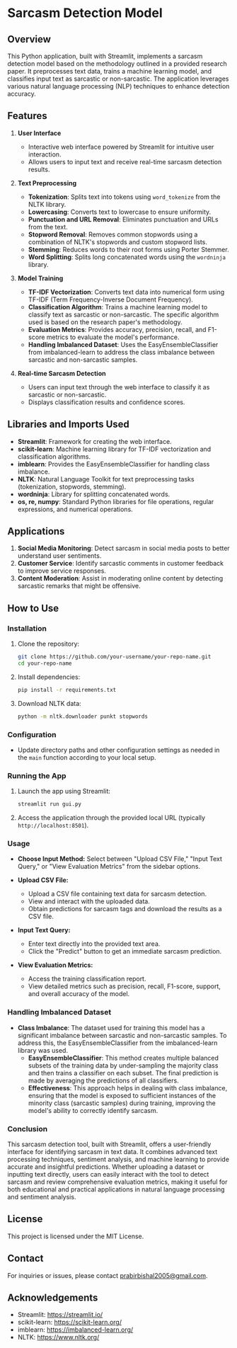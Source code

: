 # Sarcasm Detection Model

## Overview
This Python application, built with Streamlit, implements a sarcasm detection model based on the methodology outlined in a provided research paper. It preprocesses text data, trains a machine learning model, and classifies input text as sarcastic or non-sarcastic. The application leverages various natural language processing (NLP) techniques to enhance detection accuracy.

## Features

1. **User Interface**
   - Interactive web interface powered by Streamlit for intuitive user interaction.
   - Allows users to input text and receive real-time sarcasm detection results.

2. **Text Preprocessing**
   - **Tokenization**: Splits text into tokens using `word_tokenize` from the NLTK library.
   - **Lowercasing**: Converts text to lowercase to ensure uniformity.
   - **Punctuation and URL Removal**: Eliminates punctuation and URLs from the text.
   - **Stopword Removal**: Removes common stopwords using a combination of NLTK's stopwords and custom stopword lists.
   - **Stemming**: Reduces words to their root forms using Porter Stemmer.
   - **Word Splitting**: Splits long concatenated words using the `wordninja` library.

3. **Model Training**
   - **TF-IDF Vectorization**: Converts text data into numerical form using TF-IDF (Term Frequency-Inverse Document Frequency).
   - **Classification Algorithm**: Trains a machine learning model to classify text as sarcastic or non-sarcastic. The specific algorithm used is based on the research paper's methodology.
   - **Evaluation Metrics**: Provides accuracy, precision, recall, and F1-score metrics to evaluate the model's performance.
   - **Handling Imbalanced Dataset**: Uses the EasyEnsembleClassifier from imbalanced-learn to address the class imbalance between sarcastic and non-sarcastic samples.

4. **Real-time Sarcasm Detection**
   - Users can input text through the web interface to classify it as sarcastic or non-sarcastic.
   - Displays classification results and confidence scores.

## Libraries and Imports Used
- **Streamlit**: Framework for creating the web interface.
- **scikit-learn**: Machine learning library for TF-IDF vectorization and classification algorithms.
- **imblearn**: Provides the EasyEnsembleClassifier for handling class imbalance.
- **NLTK**: Natural Language Toolkit for text preprocessing tasks (tokenization, stopwords, stemming).
- **wordninja**: Library for splitting concatenated words.
- **os, re, numpy**: Standard Python libraries for file operations, regular expressions, and numerical operations.

## Applications
1. **Social Media Monitoring**: Detect sarcasm in social media posts to better understand user sentiments.
2. **Customer Service**: Identify sarcastic comments in customer feedback to improve service responses.
3. **Content Moderation**: Assist in moderating online content by detecting sarcastic remarks that might be offensive.

## How to Use

### Installation
1. Clone the repository:
   ```sh
   git clone https://github.com/your-username/your-repo-name.git
   cd your-repo-name
   ```
2. Install dependencies:
   ```sh
   pip install -r requirements.txt
   ```
3. Download NLTK data:
   ```sh
   python -m nltk.downloader punkt stopwords
   ```

### Configuration
- Update directory paths and other configuration settings as needed in the `main` function according to your local setup.

### Running the App
1. Launch the app using Streamlit:
   ```sh
   streamlit run gui.py
   ```
2. Access the application through the provided local URL (typically `http://localhost:8501`).

### Usage

- **Choose Input Method:** Select between "Upload CSV File," "Input Text Query," or "View Evaluation Metrics" from the sidebar options.
  
- **Upload CSV File:**
  - Upload a CSV file containing text data for sarcasm detection.
  - View and interact with the uploaded data.
  - Obtain predictions for sarcasm tags and download the results as a CSV file.

- **Input Text Query:**
  - Enter text directly into the provided text area.
  - Click the "Predict" button to get an immediate sarcasm prediction.

- **View Evaluation Metrics:**
  - Access the training classification report.
  - View detailed metrics such as precision, recall, F1-score, support, and overall accuracy of the model.

### Handling Imbalanced Dataset

- **Class Imbalance**: The dataset used for training this model has a significant imbalance between sarcastic and non-sarcastic samples. To address this, the EasyEnsembleClassifier from the imbalanced-learn library was used.
  - **EasyEnsembleClassifier**: This method creates multiple balanced subsets of the training data by under-sampling the majority class and then trains a classifier on each subset. The final prediction is made by averaging the predictions of all classifiers.
  - **Effectiveness**: This approach helps in dealing with class imbalance, ensuring that the model is exposed to sufficient instances of the minority class (sarcastic samples) during training, improving the model's ability to correctly identify sarcasm.

### Conclusion

This sarcasm detection tool, built with Streamlit, offers a user-friendly interface for identifying sarcasm in text data. It combines advanced text processing techniques, sentiment analysis, and machine learning to provide accurate and insightful predictions. Whether uploading a dataset or inputting text directly, users can easily interact with the tool to detect sarcasm and review comprehensive evaluation metrics, making it useful for both educational and practical applications in natural language processing and sentiment analysis.

## License
This project is licensed under the MIT License.

## Contact
For inquiries or issues, please contact prabirbishal2005@gmail.com.

## Acknowledgements
- Streamlit: https://streamlit.io/
- scikit-learn: https://scikit-learn.org/
- imblearn: https://imbalanced-learn.org/
- NLTK: https://www.nltk.org/
